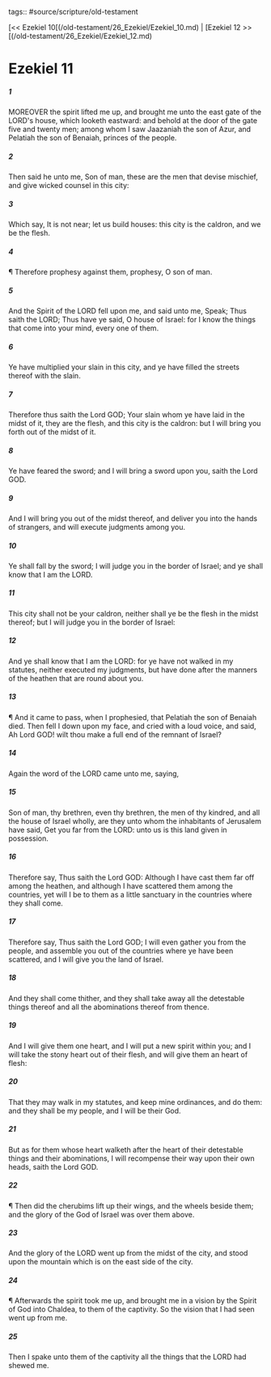 tags:: #source/scripture/old-testament

[<< Ezekiel 10[(/old-testament/26_Ezekiel/Ezekiel_10.md) | [Ezekiel 12 >>[(/old-testament/26_Ezekiel/Ezekiel_12.md)

# Ezekiel 11

##### 1

MOREOVER the spirit lifted me up, and brought me unto the east gate of the LORD's house, which looketh eastward: and behold at the door of the gate five and twenty men; among whom I saw Jaazaniah the son of Azur, and Pelatiah the son of Benaiah, princes of the people.

##### 2

Then said he unto me, Son of man, these are the men that devise mischief, and give wicked counsel in this city:

##### 3

Which say, It is not near; let us build houses: this city is the caldron, and we be the flesh.

##### 4

¶ Therefore prophesy against them, prophesy, O son of man.

##### 5

And the Spirit of the LORD fell upon me, and said unto me, Speak; Thus saith the LORD; Thus have ye said, O house of Israel: for I know the things that come into your mind, every one of them.

##### 6

Ye have multiplied your slain in this city, and ye have filled the streets thereof with the slain.

##### 7

Therefore thus saith the Lord GOD; Your slain whom ye have laid in the midst of it, they are the flesh, and this city is the caldron: but I will bring you forth out of the midst of it.

##### 8

Ye have feared the sword; and I will bring a sword upon you, saith the Lord GOD.

##### 9

And I will bring you out of the midst thereof, and deliver you into the hands of strangers, and will execute judgments among you.

##### 10

Ye shall fall by the sword; I will judge you in the border of Israel; and ye shall know that I am the LORD.

##### 11

This city shall not be your caldron, neither shall ye be the flesh in the midst thereof; but I will judge you in the border of Israel:

##### 12

And ye shall know that I am the LORD: for ye have not walked in my statutes, neither executed my judgments, but have done after the manners of the heathen that are round about you.

##### 13

¶ And it came to pass, when I prophesied, that Pelatiah the son of Benaiah died. Then fell I down upon my face, and cried with a loud voice, and said, Ah Lord GOD! wilt thou make a full end of the remnant of Israel?

##### 14

Again the word of the LORD came unto me, saying,

##### 15

Son of man, thy brethren, even thy brethren, the men of thy kindred, and all the house of Israel wholly, are they unto whom the inhabitants of Jerusalem have said, Get you far from the LORD: unto us is this land given in possession.

##### 16

Therefore say, Thus saith the Lord GOD: Although I have cast them far off among the heathen, and although I have scattered them among the countries, yet will I be to them as a little sanctuary in the countries where they shall come.

##### 17

Therefore say, Thus saith the Lord GOD; I will even gather you from the people, and assemble you out of the countries where ye have been scattered, and I will give you the land of Israel.

##### 18

And they shall come thither, and they shall take away all the detestable things thereof and all the abominations thereof from thence.

##### 19

And I will give them one heart, and I will put a new spirit within you; and I will take the stony heart out of their flesh, and will give them an heart of flesh:

##### 20

That they may walk in my statutes, and keep mine ordinances, and do them: and they shall be my people, and I will be their God.

##### 21

But as for them whose heart walketh after the heart of their detestable things and their abominations, I will recompense their way upon their own heads, saith the Lord GOD.

##### 22

¶ Then did the cherubims lift up their wings, and the wheels beside them; and the glory of the God of Israel was over them above.

##### 23

And the glory of the LORD went up from the midst of the city, and stood upon the mountain which is on the east side of the city.

##### 24

¶ Afterwards the spirit took me up, and brought me in a vision by the Spirit of God into Chaldea, to them of the captivity. So the vision that I had seen went up from me.

##### 25

Then I spake unto them of the captivity all the things that the LORD had shewed me.

